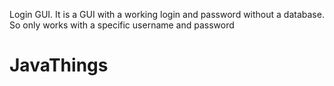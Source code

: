 Login GUI.
It is a GUI with a working login and password without a database. So only works with a specific username and password

# JavaThings
